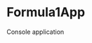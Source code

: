 # Formula1App
Console application                    






































































